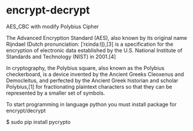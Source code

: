 # encrypt-decrypt
AES_CBC with modify Polybius Cipher

The Advanced Encryption Standard (AES), also known by its original name Rijndael (Dutch pronunciation: [ˈrɛindaːl]),[3] is a specification for the encryption of electronic data established by the U.S. National Institute of Standards and Technology (NIST) in 2001.[4]

In cryptography, the Polybius square, also known as the Polybius checkerboard, is a device invented by the Ancient Greeks Cleoxenus and Democleitus, and perfected by the Ancient Greek historian and scholar Polybius,[1] for fractionating plaintext characters so that they can be represented by a smaller set of symbols.

To start programming in language python you must install package for encrypt/decrypt

$ sudo pip install pycrypto 
